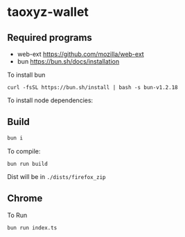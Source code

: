 # taoxyz-wallet

## Required programs

- web-ext https://github.com/mozilla/web-ext
- bun https://bun.sh/docs/installation

To install bun

```
curl -fsSL https://bun.sh/install | bash -s bun-v1.2.18
```

To install node dependencies:

## Build

```bash
bun i
```

To compile:

```
bun run build
```

Dist will be in `./dists/firefox_zip`

## Chrome

To Run

```bash
bun run index.ts
```
